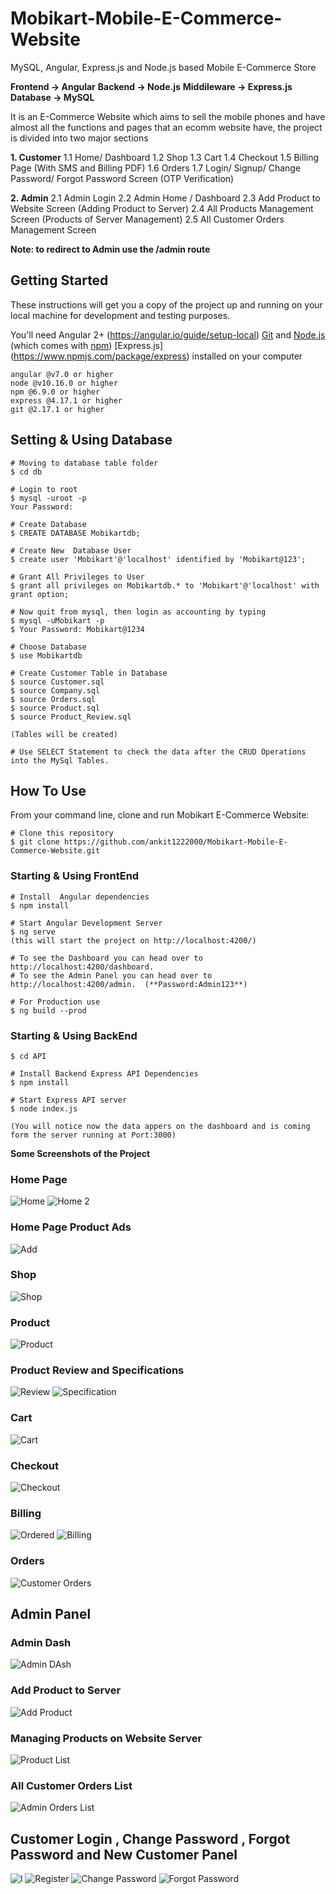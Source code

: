 # Mobikart-Mobile-E-Commerce-Website
MySQL, Angular, Express.js and Node.js based Mobile E-Commerce Store

**Frontend -> Angular**
**Backend -> Node.js**
**Middileware -> Express.js**
**Database -> MySQL**

It is an E-Commerce Website which aims to sell the mobile phones and have almost all the functions and pages that an ecomm website have, the project is divided into two major sections

**1. Customer**
     1.1 Home/ Dashboard 
     1.2 Shop 
     1.3 Cart 
     1.4 Checkout
     1.5 Billing Page (With SMS and Billing PDF)
     1.6 Orders 
     1.7 Login/ Signup/ Change Password/ Forgot Password Screen (OTP Verification)
 
**2. Admin**
     2.1 Admin Login
     2.2 Admin Home / Dashboard
     2.3 Add Product to Website Screen (Adding Product to Server)
     2.4 All Products Management Screen (Products of Server Management)
     2.5 All Customer Orders Management Screen

  **Note: to redirect to Admin use the /admin route**
     




## Getting Started

These instructions will get you a copy of the project up and running on your local machine for development and testing purposes.

You'll need Angular 2+ (https://angular.io/guide/setup-local) [Git](https://git-scm.com) and [Node.js](https://nodejs.org/en/download/) (which comes with [npm](http://npmjs.com))  [Express.js] (https://www.npmjs.com/package/express) installed on your computer

```
angular @v7.0 or higher
node @v10.16.0 or higher
npm @6.9.0 or higher
express @4.17.1 or higher
git @2.17.1 or higher
```


## Setting & Using Database

```
# Moving to database table folder
$ cd db

# Login to root
$ mysql -uroot -p
Your Password:

# Create Database
$ CREATE DATABASE Mobikartdb;

# Create New  Database User
$ create user 'Mobikart'@'localhost' identified by 'Mobikart@123';   

# Grant All Privileges to User
$ grant all privileges on Mobikartdb.* to 'Mobikart'@'localhost' with grant option;

# Now quit from mysql, then login as accounting by typing
$ mysql -uMobikart -p
$ Your Password: Mobikart@1234

# Choose Database
$ use Mobikartdb

# Create Customer Table in Database
$ source Customer.sql
$ source Company.sql
$ source Orders.sql
$ source Product.sql
$ source Product_Review.sql

(Tables will be created)

# Use SELECT Statement to check the data after the CRUD Operations into the MySql Tables.

```


## How To Use 

From your command line, clone and run Mobikart E-Commerce Website:

```
# Clone this repository
$ git clone https://github.com/ankit1222000/Mobikart-Mobile-E-Commerce-Website.git
```

### Starting & Using FrontEnd

```
# Install  Angular dependencies
$ npm install

# Start Angular Development Server
$ ng serve
(this will start the project on http://localhost:4200/)

# To see the Dashboard you can head over to http://localhost:4200/dashboard.
# To see the Admin Panel you can head over to http://localhost:4200/admin.  (**Password:Admin123**)

# For Production use
$ ng build --prod
```

### Starting & Using BackEnd

```
$ cd API

# Install Backend Express API Dependencies
$ npm install 

# Start Express API server
$ node index.js

(You will notice now the data appers on the dashboard and is coming form the server running at Port:3000)

```



**Some Screenshots of the Project**

### Home Page

![Home](https://user-images.githubusercontent.com/60085587/105044644-f9ee5700-5a8c-11eb-8e84-3aacf4482835.PNG)
![Home 2](https://user-images.githubusercontent.com/60085587/105044610-f064ef00-5a8c-11eb-911a-5ca90a0f94b5.PNG)


### Home Page Product Ads
![Add](https://user-images.githubusercontent.com/60085587/105048288-62d7ce00-5a91-11eb-9f70-16489d989071.PNG)

### Shop
![Shop](https://user-images.githubusercontent.com/60085587/105044714-0e325400-5a8d-11eb-9b2d-f97f5466c438.PNG)

### Product
![Product](https://user-images.githubusercontent.com/60085587/105044685-04a8ec00-5a8d-11eb-9592-f433f38c2e82.PNG)


### Product Review and Specifications
![Review](https://user-images.githubusercontent.com/60085587/105044709-0d012700-5a8d-11eb-8fb4-1db7e7e2d20d.PNG)
![Specification](https://user-images.githubusercontent.com/60085587/105044739-168a8f00-5a8d-11eb-9aec-83cddfce5800.PNG)


### Cart
![Cart](https://user-images.githubusercontent.com/60085587/105044578-e80cb400-5a8c-11eb-8485-b370bf5e3e4a.PNG)

### Checkout
![Checkout](https://user-images.githubusercontent.com/60085587/105044586-e93de100-5a8c-11eb-86e6-faef535c5c77.PNG)

### Billing

![Ordered](https://user-images.githubusercontent.com/60085587/105044665-ffe43800-5a8c-11eb-9a7d-5ad700815eae.PNG)
![Billing](https://user-images.githubusercontent.com/60085587/105056504-48562280-5a9a-11eb-931a-b25f9f1337c0.PNG)

### Orders
![Customer Orders](https://user-images.githubusercontent.com/60085587/105044599-ec38d180-5a8c-11eb-9031-a84a64444aa8.PNG)


## Admin Panel

### Admin Dash
![Admin DAsh](https://user-images.githubusercontent.com/60085587/105044770-1f7b6080-5a8d-11eb-97ac-41267990369f.PNG)


### Add Product to Server
![Add Product](https://user-images.githubusercontent.com/60085587/105044743-17bbbc00-5a8d-11eb-93ac-33ba786251d1.PNG)

### Managing Products on Website Server 
![Product List](https://user-images.githubusercontent.com/60085587/105044671-01156500-5a8d-11eb-93a1-f433a8576c0e.PNG)

### All Customer Orders List
![Admin Orders List](https://user-images.githubusercontent.com/60085587/105044575-e6db8700-5a8c-11eb-9d02-696952757e62.PNG)


## Customer Login , Change Password , Forgot Password and New Customer Panel

![l](https://user-images.githubusercontent.com/60085587/105057030-d03c2c80-5a9a-11eb-8dfb-1fb5f08307c8.PNG)
![Register](https://user-images.githubusercontent.com/60085587/105057036-d16d5980-5a9a-11eb-9197-a38bc45a27bb.PNG)
![Change Password](https://user-images.githubusercontent.com/60085587/105057015-cd413c00-5a9a-11eb-8960-c0d0b64ac406.PNG)
![Forgot Password](https://user-images.githubusercontent.com/60085587/105057023-cf0aff80-5a9a-11eb-882a-f2ba2e72c46f.PNG)



